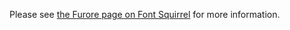 Please see [the Furore page on Font Squirrel](https://www.fontsquirrel.com/fonts/Furore)
for more information.
